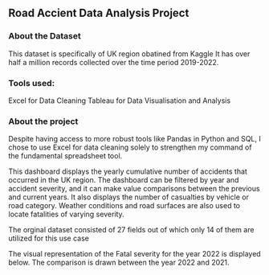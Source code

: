 ## Road Accient Data Analysis Project

### About the Dataset
This dataset is specifically of UK region obatined from Kaggle
It has over half a million records collected over the time period 2019-2022.

### Tools used:
Excel for Data Cleaning
Tableau for Data Visualisation and Analysis

### About the project
Despite having access to more robust tools like Pandas in Python and SQL, I chose to use Excel for data cleaning solely to strengthen my command of the fundamental spreadsheet tool.

This dashboard displays the yearly cumulative number of accidents that occurred in the UK region. The dashboard can be filtered by year and accident severity, and it can make value comparisons between the previous and current years. It also displays the number of casualties by vehicle or road category. Weather conditions and road surfaces are also used to locate fatalities of varying severity.

The orginal dataset consisted of 27 fields out of which only 14 of them are utilized for this use case

The visual representation of the Fatal severity for the year 2022 is displayed below. The comparison is drawn between the year 2022 and 2021.